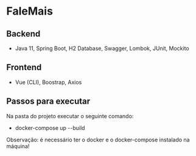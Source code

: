 # FaleMais

## Backend
- Java 11, Spring Boot, H2 Database, Swagger, Lombok, JUnit, Mockito

## Frontend
- Vue (CLI), Boostrap, Axios

## Passos para executar

Na pasta do projeto executar o seguinte comando:
- docker-compose up --build

Observação: é necessário ter o docker e o docker-compose instalado na máquina!